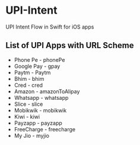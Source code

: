 # UPI-Intent
UPI Intent Flow in Swift for iOS apps


## List of UPI Apps with URL Scheme
- Phone Pe - phonePe
- Google Pay - gpay
- Paytm - Paytm
- Bhim - bhim
- Cred - cred
- Amazon - amazonToAlipay
- Whatsapp - whatsapp
- Slice - slice
- Mobikwik - mobikwik
- Kiwi - kiwi
- Payzapp - payzapp
- FreeCharge - freecharge
- My Jio - myjio